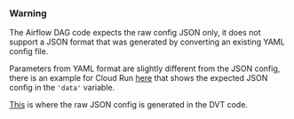 
### Warning 

The Airflow DAG code expects the raw config JSON only, 
it does not support a JSON format that was generated by converting an existing
YAML config file.

Parameters from YAML format are slightly different from the JSON config,
there is an example for Cloud Run [here](https://github.com/GoogleCloudPlatform/professional-services-data-validator/tree/develop/samples/run#test-cloud-run-endpoint) 
that shows the expected JSON config in the `'data'` variable. 

[This](https://github.com/GoogleCloudPlatform/professional-services-data-validator/blob/develop/data_validation/config_manager.py#L444) 
is where the raw JSON config is generated in the DVT code.
